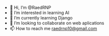 - 👋 Hi, I’m @RaedRNP
- 👀 I’m interested in learning AI
- 🌱 I’m currently learning Django
- 💞️ I’m looking to collaborate on web aplications
- 📫 How to reach me raedrnp10@gmail.com

<!---
RaedRNP/RaedRNP is a ✨ special ✨ repository because its `README.md` (this file) appears on your GitHub profile.
You can click the Preview link to take a look at your changes.
--->
